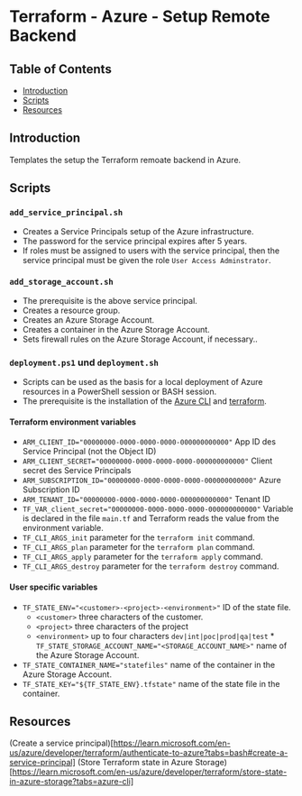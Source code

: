 # Terraform - Azure - Setup Remote Backend

## Table of Contents

* [Introduction](#introduction)
* [Scripts](#scripts)
* [Resources](#resources)

## Introduction

Templates the setup the Terraform remoate backend in Azure.

## Scripts

### `add_service_principal.sh`
* Creates a Service Principals setup of the Azure infrastructure.
* The password for the service principal expires after 5 years.
* If roles must be assigned to users with the service principal, then the service principal must be given the role `User Access Adminstrator`.

### `add_storage_account.sh`
* The prerequisite is the above service principal.
* Creates a resource group.
* Creates an Azure Storage Account.
* Creates a container in the Azure Storage Account.
* Sets firewall rules on the Azure Storage Account, if necessary..

### `deployment.ps1` und `deployment.sh`
* Scripts can be used as the basis for a local deployment of Azure resources in a PowerShell session or BASH session.
* The prerequisite is the installation of the [Azure CLI](https://docs.microsoft.com/de-de/cli/azure/install-azure-cli) and [terraform](https://www.terraform.io/downloads).

#### Terraform environment variables
  * `ARM_CLIENT_ID="00000000-0000-0000-0000-000000000000"` App ID des Service Principal (not the Object ID)
  * `ARM_CLIENT_SECRET="00000000-0000-0000-0000-000000000000"` Client secret des Service Principals
  * `ARM_SUBSCRIPTION_ID="00000000-0000-0000-0000-000000000000"` Azure Subscription ID
  * `ARM_TENANT_ID="00000000-0000-0000-0000-000000000000"` Tenant ID
  * `TF_VAR_client_secret="00000000-0000-0000-0000-000000000000"` Variable is declared in the file `main.tf` and Terraform reads the value from the environment variable.
  * `TF_CLI_ARGS_init` parameter for the `terraform init` command.
  * `TF_CLI_ARGS_plan` parameter for the `terraform plan` command.
  * `TF_CLI_ARGS_apply` parameter for the `terraform apply` command.
  * `TF_CLI_ARGS_destroy` parameter for the `terraform destroy` command.

#### User specific variables
  * `TF_STATE_ENV="<customer>-<project>-<environment>"` ID of the state file.
    * `<customer>` three characters of the customer.
    * `<project>` three characters of the project
    * `<environment>` up to four characters `dev|int|poc|prod|qa|test`  * `TF_STATE_STORAGE_ACCOUNT_NAME="<STORAGE_ACCOUNT_NAME>"` name of the Azure Storage Account.
  * `TF_STATE_CONTAINER_NAME="statefiles"` name of the container in the Azure Storage Account.
  * `TF_STATE_KEY="${TF_STATE_ENV}.tfstate"` name of the state file in the container.

## Resources

(Create a service principal)[https://learn.microsoft.com/en-us/azure/developer/terraform/authenticate-to-azure?tabs=bash#create-a-service-principal]
(Store Terraform state in Azure Storage)[https://learn.microsoft.com/en-us/azure/developer/terraform/store-state-in-azure-storage?tabs=azure-cli]
